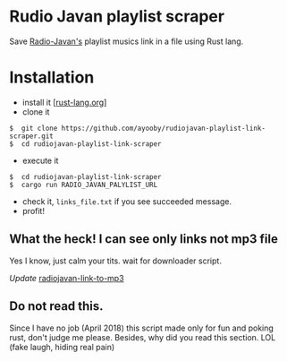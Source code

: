 
# Rudio Javan playlist scraper

Save [Radio-Javan's](https://www.radiojavan.com) playlist musics link in a file using Rust lang.

# Installation

- install it [[rust-lang.org](https://www.rust-lang.org/en-US/install.html)]
- clone it
```
$  git clone https://github.com/ayooby/rudiojavan-playlist-link-scraper.git 
$  cd rudiojavan-playlist-link-scraper
```
- execute it
```
$  cd rudiojavan-playlist-link-scraper
$  cargo run RADIO_JAVAN_PALYLIST_URL
```
- check it, `links_file.txt` if you see succeeded message.
- profit!

## What the heck! I can see only links not mp3 file

Yes I know, just calm your tits. wait for downloader script.

*Update* [radiojavan-link-to-mp3](https://github.com/ayooby/radiojavan-link-to-mp3/)

## Do not read this.

Since I have no job (April 2018) this script made only for fun and poking rust, don't judge me please.
Besides, why did you read this section. LOL (fake laugh, hiding real pain)
